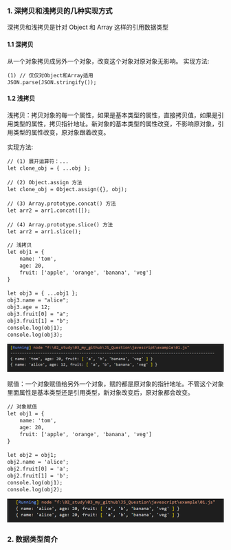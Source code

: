 <!--
 * @Author: qlw longwen@spacesystech.com
 * @Date: 2023-02-10 11:36:40
 * @LastEditTime: 2023-02-10 17:37:32
 * @LastEditors: qlw longwen@spacesystech.com
 * @Description: 描述
 * @FilePath: \JS_Question\javescript\01.md
-->

### 1. 深拷贝和浅拷贝的几种实现方式

深拷贝和浅拷贝是针对 Object 和 Array 这样的引用数据类型

#### 1.1 深拷贝

从一个对象拷贝成另外一个对象，改变这个对象对原对象无影响。
实现方法:

```
(1) // 仅仅对Object和Array适用
JSON.parse(JSON.stringify());

```

#### 1.2 浅拷贝

浅拷贝：拷贝对象的每一个属性，如果是基本类型的属性，直接拷贝值，如果是引用类型的属性，拷贝指针地址。新对象的基本类型的属性改变，不影响原对象，引用类型的属性改变，原对象跟着改变。

实现方法:

```
// (1) 展开运算符：...
let clone_obj = { ...obj };

// (2) Object.assign 方法
let clone_obj = Object.assign({}, obj);

// (3) Array.prototype.concat() 方法
let arr2 = arr1.concat([]);

// (4) Array.prototype.slice() 方法
let arr2 = arr1.slice();
```

```
// 浅拷贝
let obj1 = {
    name: 'tom',
    age: 20,
    fruit: ['apple', 'orange', 'banana', 'veg']
}

let obj3 = { ...obj1 };
obj3.name = "alice";
obj3.age = 12;
obj3.fruit[0] = "a";
obj3.fruit[1] = "b";
console.log(obj1);
console.log(obj3);
```

![图 1](images/01/IMG_20230210-172203475.png)

赋值：一个对象赋值给另外一个对象，赋的都是原对象的指针地址。不管这个对象里面属性是基本类型还是引用类型，新对象改变后，原对象都会改变。

```
// 对象赋值
let obj1 = {
    name: 'tom',
    age: 20,
    fruit: ['apple', 'orange', 'banana', 'veg']
}

let obj2 = obj1;
obj2.name = 'alice';
obj2.fruit[0] = 'a';
obj2.fruit[1] = 'b';
console.log(obj1);
console.log(obj2);
```

![图 2](images/01/IMG_20230210-171042210.png)

### 2. 数据类型简介

